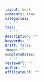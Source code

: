 ```yaml
---
layout: book
comments: true
categories:
  - ""
tags:
  - ""
description: ""
keywords: ""
draft: false
image: ""
completeDates:
  - ""
reviewUrl: ""
author: ""
affiliateUrl: ""
---
```

